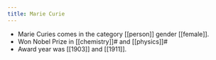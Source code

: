 ```yaml
---
title: Marie Curie
---
```


- Marie Curies comes in the category [[person]] gender [[female]].
- Won Nobel Prize in [[chemistry]]# and [[physics]]#
- Award year was [[1903]] and [[1911]].
